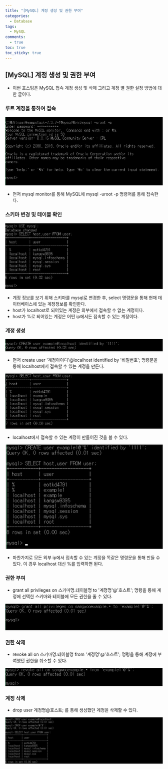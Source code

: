 ```yaml
---
title: "[MySQL] 계정 생성 및 권한 부여"
categories:
  - Database
tags:
  - MySQL
comments:
  - true
toc: true
toc_sticky: true
---
```

## [MySQL] 계정 생성 및 권한 부여

* 이번 포스팅은 MySQL 접속 계정 생성 및 삭제 그리고 계정 별 권한 설정 방법에 대한 글이다.

### 루트 계정을 통하여 접속

![](/assets/img/mysql/08271.png)

* 먼저 mysql monitor를 통해 MySQL에 mysql -uroot -p 명령어를 통해 접속한다.

### 스키마 변경 및 테이블 확인

![](/assets/img/mysql/08272.png)

* 계정 정보를 보기 위해 스키마를 mysql로 변경한 후, select 명령문을 통해 현재 데이터베이스에 있는 계정정보를 확인한다.
* host가 localhost로 되어있는 계정은 외부에서 접속할 수 없는 계정이다.
* host가 %로 되어있는 계정은 어떤 ip에서든 접속할 수 있는 계정이다.

### 계정 생성

![](/assets/img/mysql/08273.png)

* 먼저 create user '계정아이디'@localhost identified by '비밀번호'; 명령문을 통해 localhost에서 접속할 수 있는 계정을 만든다.

![](/assets/img/mysql/08274.png)

* localhost에서 접속할 수 있는 계정이 만들어진 것을 볼 수 있다.

![](/assets/img/mysql/08275.png)

* 마찬가지로 모든 외부 ip에서 접속할 수 있는 계정을 똑같은 명령문을 통해 만들 수 있다. 이 경우 localhost 대신 %를 입력하면 된다.

### 권한 부여

* grant all privileges on 스키마명.테이블명 to '계정명'@'호스트'; 명령을 통해 계정에 선택한 스키마와 테이블에 모든 권한을 줄 수 있다.

![](/assets/img/mysql/08276.png)

### 권한 삭제

* revoke all on 스키마명.테이블명 from '계정명'@'호스트'; 명령을 통해 계정에 부여했던 권한을 취소할 수 있다.

![](/assets/img/mysql/08277.png)

### 계정 삭제

* drop user 계정명@호스트; 를 통해 생성했던 계정을 삭제할 수 있다.

![](/assets/img/mysql/08278.png)
